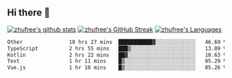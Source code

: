 ## Hi there 👋
[![zhufree's github stats](https://github-readme-stats.vercel.app/api?username=zhufree&show_icons=true&count_private=true)](https://github.com/anuraghazra/github-readme-stats)
[![zhufree's GitHub Streak](https://streak-stats.demolab.com/?user=zhufree)](https://git.io/streak-stats)
[![zhufree's Languages](https://github-readme-stats.vercel.app/api/top-langs/?username=zhufree&layout=compact&langs_count=10)](https://github.com/anuraghazra/github-readme-stats)
<!--START_SECTION:waka-->

```txt
Other               10 hrs 27 mins  ███████████▓░░░░░░░░░░░░░   46.69 %
TypeScript          2 hrs 55 mins   ███▒░░░░░░░░░░░░░░░░░░░░░   13.09 %
Kotlin              2 hrs 22 mins   ██▓░░░░░░░░░░░░░░░░░░░░░░   10.63 %
Text                1 hr 11 mins    █▒░░░░░░░░░░░░░░░░░░░░░░░   05.29 %
Vue.js              1 hr 10 mins    █▒░░░░░░░░░░░░░░░░░░░░░░░   05.26 %
```

<!--END_SECTION:waka-->

<!--
**zhufree/zhufree** is a ✨ _special_ ✨ repository because its `README.md` (this file) appears on your GitHub profile.

Here are some ideas to get you started:

- 🔭 I’m currently working on ...
- 🌱 I’m currently learning ...
- 👯 I’m looking to collaborate on ...
- 🤔 I’m looking for help with ...
- 💬 Ask me about ...
- 📫 How to reach me: ...
- 😄 Pronouns: ...
- ⚡ Fun fact: ...
-->
